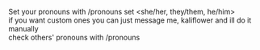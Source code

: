Set your pronouns with /pronouns set <she/her, they/them, he/him>  
if you want custom ones you can just message me, kaliflower and ill do it manually  
check others' pronouns with /pronouns <player>  
